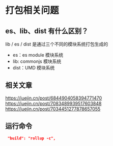 # 打包相关问题

## es、lib、dist 有什么区别？

lib / es / dist 是通过三个不同的模块系统打包生成的

- es：es module 模块系统
- lib: commonjs 模块系统
- dist：UMD 模块系统

<!-- umd/commonjs/es -->

## 相关文章

https://juejin.cn/post/6844904058394771470
https://juejin.cn/post/7083489939517603848
https://juejin.cn/post/7034451277878657055

## 运行命令

```json
 "build": "rollup -c",
```
